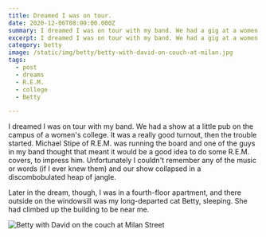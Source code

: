 ```yaml
---
title: Dreamed I was on tour.
date: 2020-12-06T08:00:00.000Z
summary: I dreamed I was on tour with my band. We had a gig at a women's college. Also Betty.
excerpt: I dreamed I was on tour with my band. We had a gig at a women's college. Also Betty.
category: betty
image: /static/img/betty/betty-with-david-on-couch-at-milan.jpg
tags:
  - post 
  - dreams
  - R.E.M.
  - college
  - Betty

---
```


I dreamed I was on tour with my band. We had a show at a little pub on the campus of a women's college. It was a really good turnout, then the trouble started. Michael Stipe of R.E.M. was running the board and one of the guys in my band thought that meant it would be a good idea to do some R.E.M. covers, to impress him. Unfortunately I couldn't remember any of the music or words (if I ever knew them) and our show collapsed in a discombobulated heap of jangle.

Later in the dream, though, I was in a fourth-floor apartment, and there outside on the windowsill was my long-departed cat Betty, sleeping. She had climbed up the building to be near me.

![Betty with David on the couch at Milan Street](/static/img/betty/betty-with-david-on-couch-at-milan.jpg "Betty with David on the couch at Milan Street")
